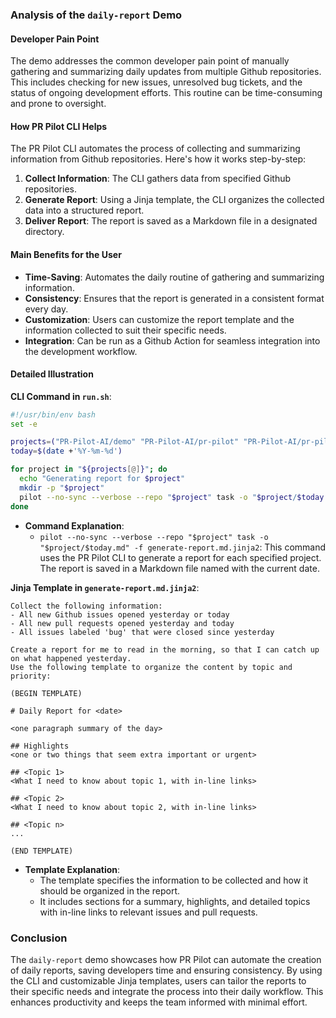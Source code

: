 ### Analysis of the `daily-report` Demo

#### Developer Pain Point
The demo addresses the common developer pain point of manually gathering and summarizing daily updates from multiple Github repositories. This includes checking for new issues, unresolved bug tickets, and the status of ongoing development efforts. This routine can be time-consuming and prone to oversight.

#### How PR Pilot CLI Helps
The PR Pilot CLI automates the process of collecting and summarizing information from Github repositories. Here's how it works step-by-step:

1. **Collect Information**: The CLI gathers data from specified Github repositories.
2. **Generate Report**: Using a Jinja template, the CLI organizes the collected data into a structured report.
3. **Deliver Report**: The report is saved as a Markdown file in a designated directory.

#### Main Benefits for the User
- **Time-Saving**: Automates the daily routine of gathering and summarizing information.
- **Consistency**: Ensures that the report is generated in a consistent format every day.
- **Customization**: Users can customize the report template and the information collected to suit their specific needs.
- **Integration**: Can be run as a Github Action for seamless integration into the development workflow.

#### Detailed Illustration

**CLI Command in `run.sh`**:
```bash
#!/usr/bin/env bash
set -e

projects=("PR-Pilot-AI/demo" "PR-Pilot-AI/pr-pilot" "PR-Pilot-AI/pr-pilot-cli")
today=$(date +'%Y-%m-%d')

for project in "${projects[@]}"; do
  echo "Generating report for $project"
  mkdir -p "$project"
  pilot --no-sync --verbose --repo "$project" task -o "$project/$today.md" -f generate-report.md.jinja2
done
```
- **Command Explanation**:
  - `pilot --no-sync --verbose --repo "$project" task -o "$project/$today.md" -f generate-report.md.jinja2`: This command uses the PR Pilot CLI to generate a report for each specified project. The report is saved in a Markdown file named with the current date.

**Jinja Template in `generate-report.md.jinja2`**:
```jinja
Collect the following information:
- All new Github issues opened yesterday or today
- All new pull requests opened yesterday and today
- All issues labeled 'bug' that were closed since yesterday

Create a report for me to read in the morning, so that I can catch up on what happened yesterday.
Use the following template to organize the content by topic and priority:

(BEGIN TEMPLATE)

# Daily Report for <date>

<one paragraph summary of the day>

## Highlights
<one or two things that seem extra important or urgent>

## <Topic 1>
<What I need to know about topic 1, with in-line links>

## <Topic 2>
<What I need to know about topic 2, with in-line links>

## <Topic n>
...

(END TEMPLATE)
```
- **Template Explanation**:
  - The template specifies the information to be collected and how it should be organized in the report.
  - It includes sections for a summary, highlights, and detailed topics with in-line links to relevant issues and pull requests.

### Conclusion
The `daily-report` demo showcases how PR Pilot can automate the creation of daily reports, saving developers time and ensuring consistency. By using the CLI and customizable Jinja templates, users can tailor the reports to their specific needs and integrate the process into their daily workflow. This enhances productivity and keeps the team informed with minimal effort.